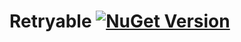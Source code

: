 # Retryable [![NuGet Version](https://buildstats.info/nuget/YuKu.Retryable?includePreReleases=true)](https://www.nuget.org/packages/YuKu.Retryable/)
